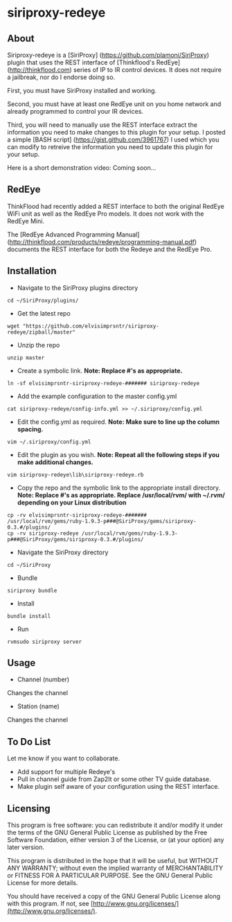 siriproxy-redeye
================

About
-----
Siriproxy-redeye is a [SiriProxy] (https://github.com/plamoni/SiriProxy) plugin that uses the REST interface of [Thinkflood's RedEye] (http://thinkflood.com) series of IP to IR control devices.  It does not require a jailbreak, nor do I endorse doing so.

First, you must have SiriProxy installed and working.  

Second, you must have at least one RedEye unit on you home network and already programmed to control your IR devices.   

Third, you will need to manually use the REST interface extract the information you need to make changes to this plugin for your setup.  I posted a simple [BASH script] (https://gist.github.com/3961767) I used which you can modify to retreive the information you need to update this plugin for your setup.  

Here is a short demonstration video: Coming soon…   

RedEye
------

ThinkFlood had recently added a REST interface to both the original RedEye WiFi unit as well as the RedEye Pro models.   It does not work with the RedEye Mini. 

The [RedEye Advanced Programming Manual] (http://thinkflood.com/products/redeye/programming-manual.pdf) documents the REST interface for both the Redeye and the RedEye Pro.    

Installation
------------

- Navigate to the SiriProxy plugins directory  

`cd ~/SiriProxy/plugins/`

- Get the latest repo   

`wget "https://github.com/elvisimprsntr/siriproxy-redeye/zipball/master"`

- Unzip the repo  

`unzip master`

- Create a symbolic link. **Note: Replace #'s as appropriate.**  

`ln -sf elvisimprsntr-siriproxy-redeye-####### siriproxy-redeye`

- Add the example configuration to the master config.yml  

`cat siriproxy-redeye/config-info.yml >> ~/.siriproxy/config.yml`

- Edit the config.yml as required.     **Note: Make sure to line up the column spacing.**

`vim ~/.siriproxy/config.yml`

- Edit the plugin as you wish.  **Note: Repeat all the following steps if you make additional changes.**    

`vim siriproxy-redeye\lib\siriproxy-redeye.rb`

- Copy the repo and the symbolic link to the appropriate install directory.  **Note: Replace #'s as appropriate.  Replace /usr/local/rvm/ with ~/.rvm/ depending on your Linux distribution**     

`cp -rv elvisimprsntr-siriproxy-redeye-####### /usr/local/rvm/gems/ruby-1.9.3-p###@SiriProxy/gems/siriproxy-0.3.#/plugins/`    
`cp -rv siriproxy-redeye /usr/local/rvm/gems/ruby-1.9.3-p###@SiriProxy/gems/siriproxy-0.3.#/plugins/`    

- Navigate the SiriProxy directory  

`cd ~/SiriProxy`

- Bundle  

`siriproxy bundle`

- Install  

`bundle install`

- Run  

`rvmsudo siriproxy server`

Usage
-----

- Channel (number)

Changes the channel

- Station (name)

Changes the channel

To Do List
----------

Let me know if you want to collaborate.   

- Add support for multiple Redeye's
- Pull in channel guide from Zap2It or some other TV guide database.
- Make plugin self aware of your configuration using the REST interface.


Licensing
---------

This program is free software: you can redistribute it and/or modify it under the terms of the GNU General Public License as published by the Free Software Foundation, either version 3 of the License, or (at your option) any later version.

This program is distributed in the hope that it will be useful, but WITHOUT ANY WARRANTY; without even the implied warranty of MERCHANTABILITY or FITNESS FOR A PARTICULAR PURPOSE.  See the GNU General Public License for more details.

You should have received a copy of the GNU General Public License along with this program.  If not, see [http://www.gnu.org/licenses/](http://www.gnu.org/licenses/).

